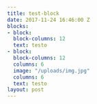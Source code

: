 ```yaml
---
title: test-block
date: 2017-11-24 16:46:00 Z
blocks:
- block: 
  block-columns: 12
  text: testo
- block: 
  block-columns: 12
  columns: 6
  image: "/uploads/img.jpg"
  columns: 6
  text: testo
layout: post
---
```


